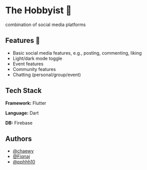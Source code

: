 
# The Hobbyist 🚀

combination of social media platforms 


## Features 🧠
- Basic social media features, e.g., posting, commenting, liking
- Light/dark mode toggle
- Event features
- Community features
- Chatting (personal/group/event)


## Tech Stack

**Framework:** Flutter

**Language:** Dart

**DB:** Firebase
## Authors

- [@chaewy](https://github.com/chaewy)
- [@Fiqnaj](https://github.com/Fiqnaj)
- [@pphhh10](https://github.com/pphhh10)

